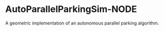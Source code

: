 # AutoParallelParkingSim-NODE

A geometric implementation of an autonomous parallel parking algorithm.
